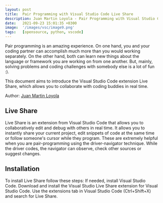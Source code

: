 ```yaml
---
layout: post
title:  Pair Programming with Visual Studio Code Live Share
description: Juan Martin Loyola - Pair Programming with Visual Studio Code Live Share
date:   2021-09-23 15:01:35 +0300
image:  '/images/vsc/image9.png'
tags:   [opensource, python, vscode]
---
```


Pair programming is an amazing experience. On one hand, you and your coding partner can accomplish much more than you would working separately. On the other hand, both can learn new things about the language or framework you are working on from one another. But, mainly, solving problems and coding challenges with somebody else is a lot of fun :).

This document aims to introduce the Visual Studio Code extension Live Share, which allows you to collaborate with coding buddies in real time.

Author:  [Juan Martin Loyola](https://jmloyola.github.io/year-archive/)  

## Live Share
Live Share is an extension from Visual Studio Code that allows you to collaboratively edit and debug with others in real time. It allows you to instantly share your current project, edit snippets of code at the same time or follow someone's cursor while they program.
These are extremely helpful when you are pair-programming using the driver-navigator technique. While the driver codes, the navigator can observe, check other sources or suggest changes.

## Installation
To install Live Share follow these steps:
If needed, install Visual Studio Code.
Download and install the Visual Studio Live Share extension for Visual Studio Code. Use the extensions tab in Visual Studio Code (Ctrl+Shift+X) and search for Live Share.

